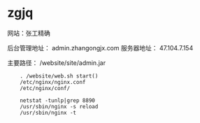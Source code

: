 # zgjq
网站：张工精确

后台管理地址：
        admin.zhangongjx.com
服务器地址：
        47.104.7.154

主要路径：
        /website/site/admin.jar

        . /website/web.sh start()
        /etc/nginx/nginx.conf
        /etc/nginx/conf/

        netstat -tunlp|grep 8890
        /usr/sbin/nginx -s reload 
        /usr/sbin/nginx -t
